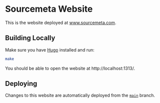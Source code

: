 Sourcemeta Website
==================

This is the website deployed at www.sourcemeta.com.

Building Locally
----------------

Make sure you have [Hugo](https://gohugo.io) installed and run:

```sh
make
```

You should be able to open the website at http://localhost:1313/.

Deploying
---------

Changes to this website are automatically deployed from the
[`main`](https://github.com/sourcemeta/website/commits/main) branch.
